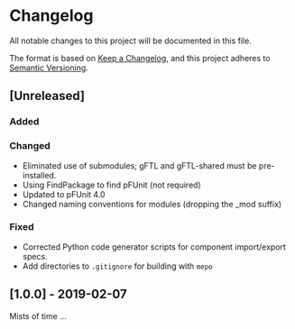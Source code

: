 # Changelog

All notable changes to this project will be documented in this file.

The format is based on [Keep a Changelog](https://keepachangelog.com/en/1.0.0/),
and this project adheres to [Semantic Versioning](https://semver.org/spec/v2.0.0.html).

## [Unreleased]

### Added

### Changed

- Eliminated use of submodules; gFTL and gFTL-shared must be pre-installed.
- Using FindPackage to find pFUnit (not required)
- Updated to pFUnit 4.0
- Changed naming conventions for modules (dropping the _mod suffix)

### Fixed

- Corrected Python code generator scripts for component import/export specs.
- Add directories to `.gitignore` for building with `mepo`
	
## [1.0.0] - 2019-02-07

Mists of time ...
